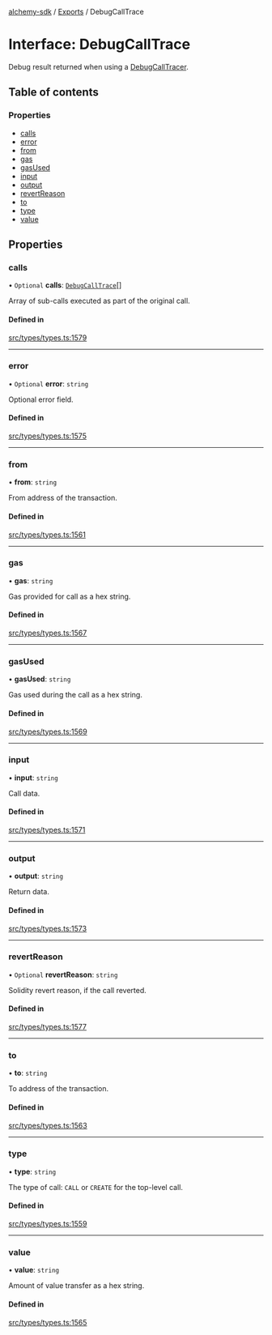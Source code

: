 [alchemy-sdk](../README.md) / [Exports](../modules.md) / DebugCallTrace

# Interface: DebugCallTrace

Debug result returned when using a [DebugCallTracer](DebugCallTracer.md).

## Table of contents

### Properties

- [calls](DebugCallTrace.md#calls)
- [error](DebugCallTrace.md#error)
- [from](DebugCallTrace.md#from)
- [gas](DebugCallTrace.md#gas)
- [gasUsed](DebugCallTrace.md#gasused)
- [input](DebugCallTrace.md#input)
- [output](DebugCallTrace.md#output)
- [revertReason](DebugCallTrace.md#revertreason)
- [to](DebugCallTrace.md#to)
- [type](DebugCallTrace.md#type)
- [value](DebugCallTrace.md#value)

## Properties

### calls

• `Optional` **calls**: [`DebugCallTrace`](DebugCallTrace.md)[]

Array of sub-calls executed as part of the original call.

#### Defined in

[src/types/types.ts:1579](https://github.com/alchemyplatform/alchemy-sdk-js/blob/873c9882/src/types/types.ts#L1579)

___

### error

• `Optional` **error**: `string`

Optional error field.

#### Defined in

[src/types/types.ts:1575](https://github.com/alchemyplatform/alchemy-sdk-js/blob/873c9882/src/types/types.ts#L1575)

___

### from

• **from**: `string`

From address of the transaction.

#### Defined in

[src/types/types.ts:1561](https://github.com/alchemyplatform/alchemy-sdk-js/blob/873c9882/src/types/types.ts#L1561)

___

### gas

• **gas**: `string`

Gas provided for call as a hex string.

#### Defined in

[src/types/types.ts:1567](https://github.com/alchemyplatform/alchemy-sdk-js/blob/873c9882/src/types/types.ts#L1567)

___

### gasUsed

• **gasUsed**: `string`

Gas used during the call as a hex string.

#### Defined in

[src/types/types.ts:1569](https://github.com/alchemyplatform/alchemy-sdk-js/blob/873c9882/src/types/types.ts#L1569)

___

### input

• **input**: `string`

Call data.

#### Defined in

[src/types/types.ts:1571](https://github.com/alchemyplatform/alchemy-sdk-js/blob/873c9882/src/types/types.ts#L1571)

___

### output

• **output**: `string`

Return data.

#### Defined in

[src/types/types.ts:1573](https://github.com/alchemyplatform/alchemy-sdk-js/blob/873c9882/src/types/types.ts#L1573)

___

### revertReason

• `Optional` **revertReason**: `string`

Solidity revert reason, if the call reverted.

#### Defined in

[src/types/types.ts:1577](https://github.com/alchemyplatform/alchemy-sdk-js/blob/873c9882/src/types/types.ts#L1577)

___

### to

• **to**: `string`

To address of the transaction.

#### Defined in

[src/types/types.ts:1563](https://github.com/alchemyplatform/alchemy-sdk-js/blob/873c9882/src/types/types.ts#L1563)

___

### type

• **type**: `string`

The type of call: `CALL` or `CREATE` for the top-level call.

#### Defined in

[src/types/types.ts:1559](https://github.com/alchemyplatform/alchemy-sdk-js/blob/873c9882/src/types/types.ts#L1559)

___

### value

• **value**: `string`

Amount of value transfer as a hex string.

#### Defined in

[src/types/types.ts:1565](https://github.com/alchemyplatform/alchemy-sdk-js/blob/873c9882/src/types/types.ts#L1565)
